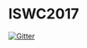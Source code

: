 # ISWC2017

[![Gitter](https://badges.gitter.im/rdfhdt/ISWC2017.svg)](https://gitter.im/rdfhdt/ISWC2017?utm_source=badge&utm_medium=badge&utm_campaign=pr-badge&utm_content=badge)
